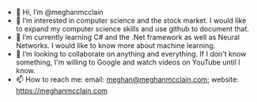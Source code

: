 - 👋 Hi, I’m @meghanmcclain
- 👀 I’m interested in computer science and the stock market. I would like to expand my computer science skills and use github to document that.
- 🌱 I’m currently learning C# and the .Net framework as well as Neural Networks. I would like to know more about machine learning.
- 💞️ I’m looking to collaborate on anything and everything. If I don't know something, I'm willing to Google and watch videos on YouTube until I know.
- 📫 How to reach me: email: meghan@meghanmcclain.com; website: https://meghanmcclain.com

<!---
meghanmcclain/meghanmcclain is a ✨ special ✨ repository because its `README.md` (this file) appears on your GitHub profile.
You can click the Preview link to take a look at your changes.
--->
